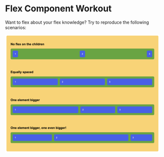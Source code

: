 # Flex Component Workout

Want to flex about your flex knowledge? Try to reproduce the following scenarios:

![flex-exercise](flex-exercise.png)